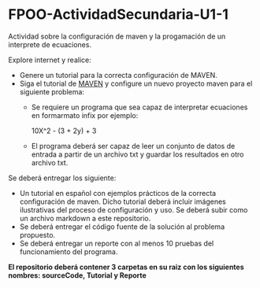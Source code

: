 # FPOO-ActividadSecundaria-U1-1

Actividad sobre la configuración de maven y la progamación de un interprete de ecuaciones.

Explore internet y realice:
  * Genere un tutorial para la correcta configuración de MAVEN.
  * Siga el tutorial de [MAVEN](https://www.baeldung.com/maven) y configure un nuevo proyecto maven para el siguiente problema:
      * Se requiere un programa que sea capaz de interpretar ecuaciones en formarmato infix por ejemplo:
          
          10X^2 - (3 + 2y) + 3
          
      * El programa deberá ser capaz de leer un conjunto de datos de entrada a partir de un archivo txt y guardar los resultados en otro archivo txt. 

Se deberá entregar los siguiente:
  * Un tutorial en español con ejemplos prácticos de la correcta configuración de maven. Dicho tutorial deberá incluir imágenes ilustrativas del proceso de configuración y uso. Se deberá subir como un archivo markdown a este repositorio.
  * Se deberá entregar el código fuente de la solución al problema propuesto.
  * Se deberá entregar un reporte con al menos 10 pruebas del funcionamiento del programa.
  
**El repositorio deberá contener 3 carpetas en su raiz con los siguientes nombres: sourceCode, Tutorial y Reporte**
